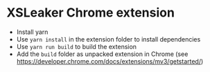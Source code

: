 # XSLeaker Chrome extension
- Install yarn
- Use ``yarn install`` in the extension folder to install dependencies
- Use ``yarn run build`` to build the extension
- Add the ``build`` folder as unpacked extension in Chrome (see https://developer.chrome.com/docs/extensions/mv3/getstarted/)